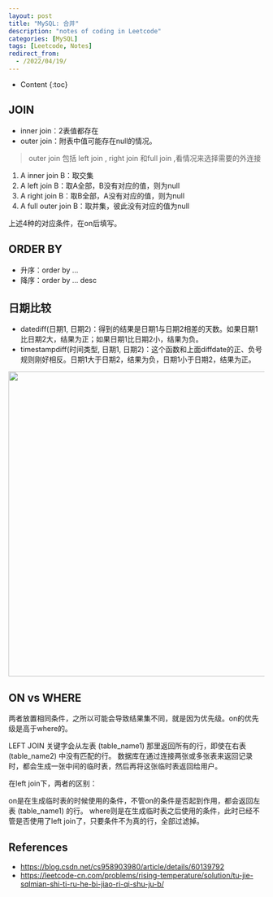 ```yaml
---
layout: post
title: "MySQL: 合并"
description: "notes of coding in Leetcode"
categories: [MySQL]
tags: [Leetcode, Notes]
redirect_from:
  - /2022/04/19/
---
```


- Content
{:toc}

## JOIN

- inner join：2表值都存在
- outer join：附表中值可能存在null的情况。

> outer join 包括 left join , right join 和full join ,看情况来选择需要的外连接

1. A inner join B：取交集
2. A left join B：取A全部，B没有对应的值，则为null
3. A right join B：取B全部，A没有对应的值，则为null
4. A full outer join B：取并集，彼此没有对应的值为null

上述4种的对应条件，在on后填写。

## ORDER BY

- 升序：order by ...
- 降序：order by ... desc

## 日期比较

- datediff(日期1, 日期2)：得到的结果是日期1与日期2相差的天数。如果日期1比日期2大，结果为正；如果日期1比日期2小，结果为负。
- timestampdiff(时间类型, 日期1, 日期2)：这个函数和上面diffdate的正、负号规则刚好相反。日期1大于日期2，结果为负，日期1小于日期2，结果为正。

<div align=center><img src="https://cdn.jsdelivr.net/gh/AuthurWhywait/images/20220420184139.png" width=600px/></div>

## ON vs WHERE

两者放置相同条件，之所以可能会导致结果集不同，就是因为优先级。on的优先级是高于where的。

LEFT JOIN 关键字会从左表 (table_name1) 那里返回所有的行，即使在右表 (table_name2) 中没有匹配的行。
数据库在通过连接两张或多张表来返回记录时，都会生成一张中间的临时表，然后再将这张临时表返回给用户。

在left join下，两者的区别：

on是在生成临时表的时候使用的条件，不管on的条件是否起到作用，都会返回左表 (table_name1) 的行。
where则是在生成临时表之后使用的条件，此时已经不管是否使用了left join了，只要条件不为真的行，全部过滤掉。

## References

- https://blog.csdn.net/cs958903980/article/details/60139792
- https://leetcode-cn.com/problems/rising-temperature/solution/tu-jie-sqlmian-shi-ti-ru-he-bi-jiao-ri-qi-shu-ju-b/
